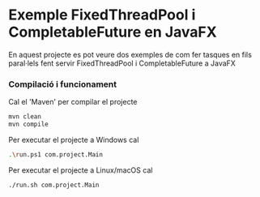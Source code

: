 # Exemple FixedThreadPool i CompletableFuture en JavaFX #

En aquest projecte es pot veure dos exemples de com fer tasques en fils paral·lels fent servir FixedThreadPool i CompletableFuture a JavaFX

### Compilació i funcionament ###

Cal el 'Maven' per compilar el projecte
```bash
mvn clean
mvn compile
```

Per executar el projecte a Windows cal
```bash
.\run.ps1 com.project.Main
```

Per executar el projecte a Linux/macOS cal
```bash
./run.sh com.project.Main
```

